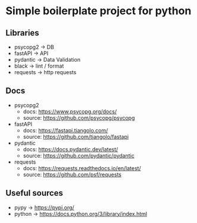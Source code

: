 # Simple boilerplate project for python

## Libraries
* psycopg2 -> DB
* fastAPI -> API
* pydantic -> Data Validation
* black -> lint / format
* requests -> http requests

## Docs
* psycopg2
    * docs: https://www.psycopg.org/docs/
    * source: https://github.com/psycopg/psycopg
* fastAPI
    * docs: https://fastapi.tiangolo.com/
    * source: https://github.com/tiangolo/fastapi
* pydantic
    * docs: https://docs.pydantic.dev/latest/
    * source: https://github.com/pydantic/pydantic
* requests
    * docs: https://requests.readthedocs.io/en/latest/
    * source: https://github.com/psf/requests

## Useful sources
* pypy -> https://pypi.org/
* python -> https://docs.python.org/3/library/index.html